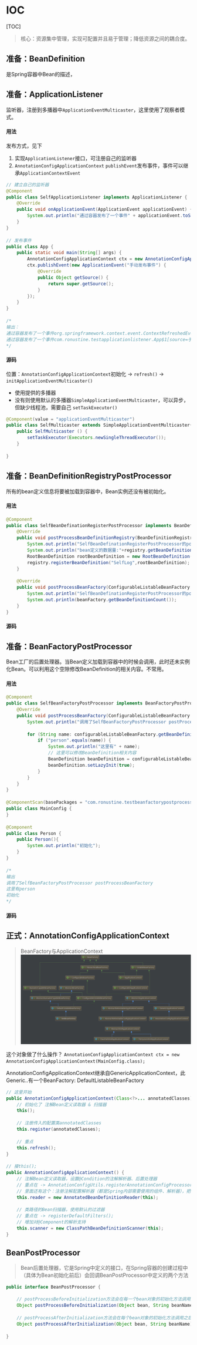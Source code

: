 # IOC

[TOC]

> 核心：资源集中管理，实现可配置并且易于管理；降低资源之间的耦合度。

## 准备：BeanDefinition

是Spring容器中Bean的描述，

## 准备：ApplicationListener

监听器，注册到多播器中`ApplicationEventMulticaster`，这里使用了观察者模式。

#### 用法

发布方式，见下
1. 实现`ApplicationListener`接口，可注册自己的监听器
2. `AnnotationConfigApplicationContext` `publishEvent`发布事件，事件可以继承`ApplicationContextEvent`
```java
// 建立自己的监听器
@Component
public class SelfApplicationListener implements ApplicationListener {
    @Override
    public void onApplicationEvent(ApplicationEvent applicationEvent) {
        System.out.println("通过容器发布了一个事件" + applicationEvent.toString());
    }
}

// 发布事件
public class App {
    public static void main(String[] args) {
        AnnotationConfigApplicationContext ctx = new AnnotationConfigApplicationContext(MainConfig.class);
        ctx.publishEvent(new ApplicationEvent("手动发布事件") {
            @Override
            public Object getSource() {
                return super.getSource();
            }
        });
    }
}

/*
输出：
通过容器发布了一个事件org.springframework.context.event.ContextRefreshedEvent[source=org.springframework.context.annotation.AnnotationConfigApplicationContext@31cefde0: startup date [Tue Jun 25 22:55:17 CST 2019]; root of context hierarchy]
通过容器发布了一个事件com.ronustine.testapplicationlistener.App$1[source=手动发布事件]
*/
```

#### 源码

位置：`AnnotationConfigApplicationContext`初始化 -> `refresh()` -> `initApplicationEventMulticaster()`
- 使用提供的多播器
- 没有则使用默认的多播器`SimpleApplicationEventMulticaster`，可以异步，但缺少线程池，需要自己 `setTaskExecutor()`

```java
@Component(value = "applicationEventMulticaster")
public class SelfMulticaster extends SimpleApplicationEventMulticaster{
    public SelfMulticaster () {
        setTaskExecutor(Executors.newSingleThreadExecutor());
    }

}
```

## 准备：BeanDefinitionRegistryPostProcessor​

所有的bean定义信息将要被加载到容器中，Bean实例还没有被初始化。

#### 用法

```java
@Component
public class SelfBeanDefinationRegisterPostProcessor implements BeanDefinitionRegistryPostProcessor {
    @Override
    public void postProcessBeanDefinitionRegistry(BeanDefinitionRegistry registry) throws BeansException {
        System.out.println("SelfBeanDefinationRegisterPostProcessor的postProcessBeanDefinitionRegistry方法");
        System.out.println("bean定义的数据量:"+registry.getBeanDefinitionCount());
        RootBeanDefinition rootBeanDefinition = new RootBeanDefinition(SelfLog.class);
        registry.registerBeanDefinition("SelfLog",rootBeanDefinition);
    }

    @Override
    public void postProcessBeanFactory(ConfigurableListableBeanFactory beanFactory) throws BeansException {
        System.out.println("SelfBeanDefinationRegisterPostProcessor的postProcessBeanFactory方法");
        System.out.println(beanFactory.getBeanDefinitionCount());
    }
}
```

#### 源码


## 准备：BeanFactoryPostProcessor

Bean工厂的后置处理器。当Bean定义加载到容器中的时候会调用，此时还未实例化Bean。可以利用这个空隙修改BeanDefinition的相关内容。不常用。

#### 用法

```java
@Component
public class SelfBeanFactoryPostProcessor implements BeanFactoryPostProcessor {
    @Override
    public void postProcessBeanFactory(ConfigurableListableBeanFactory configurableListableBeanFactory) throws BeansException {
        System.out.println("调用了SelfBeanFactoryPostProcessor postProcessBeanFactory");

        for (String name: configurableListableBeanFactory.getBeanDefinitionNames()){
            if ("person".equals(name)) {
                System.out.println("这里有" + name);
                // 这里可以修改BeanDefinition相关内容
                BeanDefinition beanDefinition = configurableListableBeanFactory.getBeanDefinition(name);
                beanDefinition.setLazyInit(true);
            }
        }
    }
}

@ComponentScan(basePackages = "com.ronustine.testbeanfactorypostprocessor")
public class MainConfig {
}

@Component
public class Person {
    public Person(){
        System.out.println("初始化");
    }
}

/*
输出
调用了SelfBeanFactoryPostProcessor postProcessBeanFactory
这里有person
初始化
*/
```

#### 源码

## 正式：AnnotationConfigApplicationContext

> BeanFactory与ApplicationContext
![1](3-1.jpg)

这个对象做了什么操作？
`AnnotationConfigApplicationContext ctx = new AnnotationConfigApplicationContext(MainConfig.class);`

AnnotationConfigApplicationContext继承自GenericApplicationContext，此Generic..有一个BeanFactory: DefaultListableBeanFactory
```java
// 这里开始
public AnnotationConfigApplicationContext(Class<?>... annotatedClasses) {
    // 初始化了 注解Bean定义读取器 & 扫描器
    this();

    // 注册传入的配置类annotatedClasses
    this.register(annotatedClasses);

    // 重点
    this.refresh();
}

// 接this();
public AnnotationConfigApplicationContext() {
    // 注解Bean定义读取器，设置@Condition的注解解析器、后置处理器
    // 重点在 -> AnnotationConfigUtils.registerAnnotationConfigProcessors(this.registry);
    // 里面还有这个：注册注解配置解析器（都是Spring内部需要使用的组件、解析器），把有用的都添加到BeanDefinitionMap中了（仅仅是BeanDefinition，还未实例）
	this.reader = new AnnotatedBeanDefinitionReader(this);

    // 类路径的Bean扫描器，使用默认的过滤器
    // 重点在 -> registerDefaultFilters();
    // 增加对@Component的解析支持
	this.scanner = new ClassPathBeanDefinitionScanner(this);
}


```
## BeanPostProcessor
> Bean后置处理器，它是Spring中定义的接口，在Spring容器的创建过程中（具体为Bean初始化前后）会回调BeanPostProcessor中定义的两个方法
```java
public interface BeanPostProcessor {

    // postProcessBeforeInitialization方法会在每一个bean对象的初始化方法调用之前回调
    Object postProcessBeforeInitialization(Object bean, String beanName) throws BeansException;
    
    // postProcessAfterInitialization方法会在每个bean对象的初始化方法调用之后被回调
    Object postProcessAfterInitialization(Object bean, String beanName) throws BeansException;

}
```